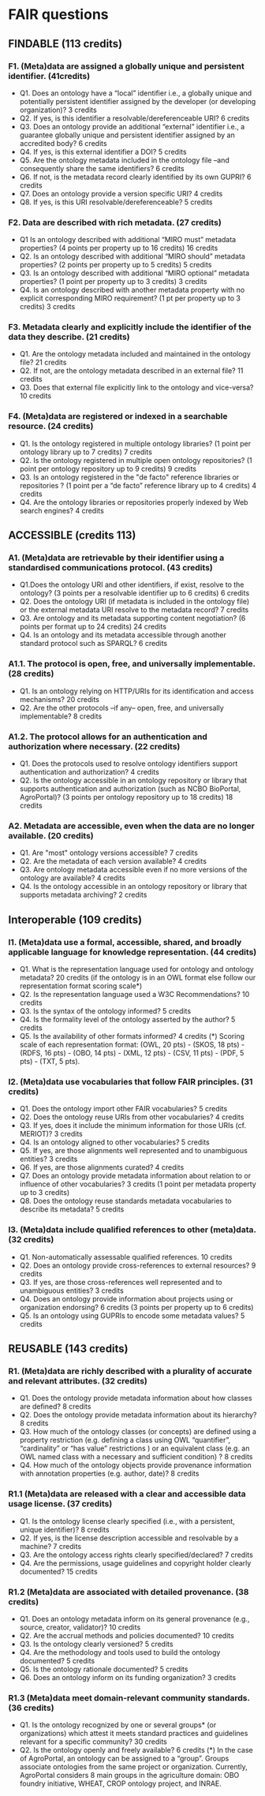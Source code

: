 # FAIR questions
## FINDABLE (113 credits)
### F1. (Meta)data are assigned a globally unique and persistent identifier.  (41credits)
- Q1. Does an ontology have a “local” identifier i.e., a globally unique and potentially persistent identifier assigned by the developer (or developing organization)? 3 credits
- Q2. If yes, is this identifier a resolvable/dereferenceable URI? 6 credits 	
- Q3. Does an ontology provide an additional “external” identifier i.e., a guarantee globally unique and persistent identifier assigned by an accredited body? 6 credits 
- Q4. If yes, is this external identifier a DOI? 	5 credits 
- Q5. Are the ontology metadata included in the ontology file –and consequently share the same identifiers? 6 credits 
- Q6. If not, is the metadata record clearly identified by its own GUPRI? 6 credits
- Q7. Does an ontology provide a version specific URI? 4 credits 	
- Q8. If yes, is this URI resolvable/dereferenceable? 5 credits

### F2. Data are described with rich metadata. (27 credits)  
- Q1 Is an ontology described with additional “MIRO must” metadata properties? (4 points per property up to 16 credits) 16 credits 
- Q2. Is an ontology described with additional “MIRO should” metadata properties? (2 points per property up to 5 credits) 5 credits 
- Q3. Is an ontology described with additional “MIRO optional” metadata properties? (1 point per property up to 3 credits) 3 credits 
- Q4. Is an ontology described with another metadata property with no explicit corresponding MIRO requirement? 	(1 pt per property up to 3 credits) 3 credits

### F3. Metadata clearly and explicitly include the identifier of the data they describe. (21 credits)  
- Q1. Are the ontology metadata included and maintained in the ontology file? 21 credits
- Q2. If not, are the ontology metadata described in an external file? 11 credits
- Q3. Does that external file explicitly link to the ontology and vice-versa? 	10 credits

### F4. (Meta)data are registered or indexed in a searchable resource. (24 credits)
- Q1. Is the ontology registered in multiple ontology libraries? (1 point per ontology library up to 7 credits) 7 credits
- Q2. Is the ontology registered in multiple open ontology repositories? (1 point per ontology repository up to 9 credits) 	9 credits
- Q3. Is an ontology registered in the "de facto" reference libraries or repositories ? (1 point per a “de facto” reference library up to 4 credits) 	4 credits
- Q4. Are the ontology libraries or repositories properly indexed by Web search engines? 4 credits

## ACCESSIBLE (credits 113)

### A1. (Meta)data are retrievable by their identifier using a standardised communications protocol. (43 credits)
- Q1.Does the ontology URI and other identifiers, if exist, resolve to the ontology? (3 points per a resolvable identifier up to 6 credits) 6 credits
- Q2. Does the ontology URI (if metadata is included in the ontology file) or the external metadata URI resolve to the metadata record? 7 credits
- Q3. Are ontology and its metadata supporting content negotiation? (6 points per format up to 24 credits) 24 credits
- Q4. Is an ontology and its metadata accessible through another standard protocol such as SPARQL? 6 credits

### A1.1.  The protocol is open, free, and universally implementable. (28 credits)
- Q1. Is an ontology relying on HTTP/URIs for its identification and access mechanisms? 20 credits 
- Q2. Are the other protocols –if any– open, free, and universally implementable? 8 credits

### A1.2. The protocol allows for an authentication and authorization where necessary. (22 credits)
- Q1. Does the protocols used to resolve ontology identifiers support authentication and authorization? 4 credits
- Q2. Is the ontology accessible in an ontology repository or library that supports authentication and authorization (such as NCBO BioPortal, AgroPortal)?  (3 points per ontology repository up to 18 credits) 18 credits

### A2. Metadata are accessible, even when the data are no longer available. (20 credits)
- Q1. Are "most" ontology versions accessible? 7 credits
- Q2. Are the metadata of each version available? 4 credits 
- Q3. Are ontology metadata accessible even if no more versions of the ontology are available? 4 credits
- Q4. Is the ontology accessible in an ontology repository or library that supports metadata archiving? 2 credits

## Interoperable (109 credits)
### I1. (Meta)data use a formal, accessible, shared, and broadly applicable language for knowledge representation. (44 credits)
- Q1. What is the representation language used for ontology and ontology metadata? 20 credits (if the ontology is in an OWL format else follow our representation format scoring scale*)
- Q2. Is the representation language used a W3C Recommendations? 10 credits
- Q3. Is the syntax of the ontology informed? 5 credits
- Q4. Is the formality level of the ontology asserted by the author? 5 credits
- Q5. Is the availability of other formats informed? 4 credits
(*) Scoring scale of each representation format: (OWL, 20 pts) - (SKOS, 18 pts) - (RDFS, 16 pts) - (OBO, 14 pts) - (XML, 12 pts) - (CSV, 11 pts) - (PDF, 5 pts) - (TXT, 5 pts).

### I2. (Meta)data use vocabularies that follow FAIR principles. (31 credits)
- Q1. Does the ontology import other FAIR vocabularies? 5 credits
- Q2. Does the ontology reuse URIs from other vocabularies? 4 credits
- Q3. If yes, does it include the minimum information for those URIs (cf. MERIOT)? 3 credits
- Q4. Is an ontology aligned to other vocabularies? 5 credits
- Q5. If yes, are those alignments well represented and to unambiguous entities? 3 credits
- Q6. If yes, are those alignments curated? 4 credits
- Q7. Does an ontology provide metadata information about relation to or influence of other vocabularies? 3 credits (1 point per metadata property up to 3 credits)
- Q8. Does the ontology reuse standards metadata vocabularies to describe its metadata? 5 credits

### I3. (Meta)data include qualified references to other (meta)data. (32 credits)
- Q1. Non-automatically assessable qualified references. 10 credits 
- Q2. Does an ontology provide cross-references to external resources? 9 credits 
- Q3. If yes, are those cross-references well represented and to unambiguous entities? 3 credits 
- Q4. Does an ontology provide information about projects using or organization endorsing? 6 credits (3 points per property up to 6 credits)
- Q5. Is an ontology using GUPRIs to encode some metadata values? 5 credits 

## REUSABLE (143 credits)
### R1. (Meta)data are richly described with a plurality of accurate and relevant attributes. (32 credits)
- Q1. Does the ontology provide metadata information about how classes are defined? 8 credits
- Q2. Does the ontology provide metadata information about its hierarchy? 8 credits
- Q3. How much of the ontology classes (or concepts) are defined using a property restriction (e.g. defining a class using OWL “quantifier”, “cardinality” or “has value” restrictions ) or an equivalent class (e.g. an OWL named class with a necessary and sufficient condition) ? 8 credits
- Q4. How much of the ontology objects provide provenance information with annotation properties (e.g. author, date)? 8 credits 

### R1.1 (Meta)data are released with a clear and accessible data usage license. (37 credits)
- Q1. Is the ontology license clearly specified (i.e., with a persistent, unique identifier)? 8 credits
- Q2. If yes, is the license description accessible and resolvable by a machine? 7 credits
- Q3. Are the ontology access rights clearly specified/declared? 7 credits
- Q4. Are the permissions, usage guidelines and copyright holder clearly documented? 15 credits

### R1.2 (Meta)data are associated with detailed provenance. (38 credits)
- Q1. Does an ontology metadata inform on its general provenance (e.g., source, creator, validator)? 10 credits 
- Q2. Are the accrual methods and policies documented? 10 credits 
- Q3. Is the ontology clearly versioned? 5 credits
- Q4. Are the methodology and tools used to build the ontology documented? 5 credits
- Q5. Is the ontology rationale documented? 5 credits
- Q6. Does an ontology inform on its funding organization? 3 credits

### R1.3 (Meta)data meet domain-relevant community standards. (36 credits)
- Q1. Is the ontology recognized by one or several groups* (or organizations) which attest it meets standard practices and guidelines relevant for a specific community? 30 credits
- Q2. Is the ontology openly and freely available?  6 credits
(*) In the case of AgroPortal, an ontology can be assigned to a “group”. Groups associate ontologies from the same project or organization. Currently, AgroPortal considers 8 main groups in the agriculture domain: OBO foundry initiative, WHEAT, CROP ontology project, and INRAE. 













